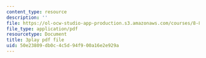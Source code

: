 ```yaml
---
content_type: resource
description: ''
file: https://ol-ocw-studio-app-production.s3.amazonaws.com/courses/8-821-string-theory-and-holographic-duality-fall-2014/50e23809db0c4c5d94f900a16e2e929a_WVOIk8en6YE.pdf
file_type: application/pdf
resourcetype: Document
title: 3play pdf file
uid: 50e23809-db0c-4c5d-94f9-00a16e2e929a
---
```

